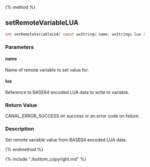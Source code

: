 
{% method %}
## setRemoteVariableLUA

```c
int setRemoteVariableLUA( const wxString& name, wxString& lua )
```

### Parameters

#### name
Name of remote variable to set value for.

#### lua
Reference to BASE64 encoded LUA data to write to variable.

### Return Value
CANAL_ERROR_SUCCESS on success or an error code on failure. 

### Description
Set remote variable value from BASE64 encoded LUA data. 

{% endmethod %}

{% include "./bottom_copyright.md" %}